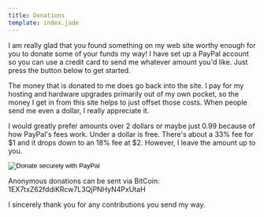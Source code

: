 ```yaml
---
title: Donations
template: index.jade
---
```


I am really glad that you found something on my web site worthy enough for you to donate some of your funds my way!  I have set up a PayPal account so you can use a credit card to send me whatever amount you'd like.  Just press the button below to get started.

The money that is donated to me does go back into the site.  I pay for my hosting and hardware upgrades primarily out of my own pocket, so the money I get in from this site helps to just offset those costs.  When people send me even a dollar, I really appreciate it.

I would greatly prefer amounts over 2 dollars or maybe just 0.99 because of how PayPal's fees work.  Under a dollar is free.  There's about a 33% fee for $1 and it drops down to an 18% fee at $2.  However, I leave the amount up to you.

<form action="https://www.paypal.com/cgi-bin/webscr" method="post">
    <input type="hidden" name="cmd" value="_xclick">
    <input type="hidden" name="business" value="fidian@rumkin.com">
    <input type="hidden" name="item_name" value="Rumkin - Donation">
    <input type="hidden" name="no_shipping" value="1">
    <input type="hidden" name="return" value="http://rumkin.com/">
    <input type="hidden" name="cancel_return" value="http://rumkin.com/">
    <input type="hidden" name="no_note" value="1">
    <input type="hidden" name="currency_code" value="USD">
    <input type="hidden" name="tax" value="0">
    <input type="hidden" name="lc" value="US">
    <input type="hidden" name="bn" value="PP-DonationsBF">
    <input type="image" src="https://www.paypal.com/en_US/i/btn/x-click-but21.gif" border="0" name="submit" alt="Donate securely with PayPal">
</form>

Anonymous donations can be sent via BitCoin: 1EX7txZ62fddiKRcw7L3QjPNHyN4PxUtaH

I sincerely thank you for any contributions you send my way.

